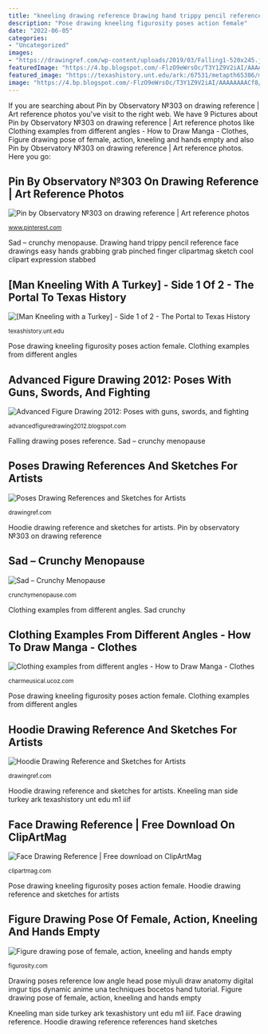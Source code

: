 ```yaml
---
title: "kneeling drawing reference Drawing hand trippy pencil reference face drawings easy hands grabbing grab pinched finger clipartmag sketch cool clipart expression stabbed"
description: "Pose drawing kneeling figurosity poses action female"
date: "2022-06-05"
categories:
- "Uncategorized"
images:
- "https://drawingref.com/wp-content/uploads/2019/03/Falling1-520x245.jpg"
featuredImage: "https://4.bp.blogspot.com/-FlzO9eWrsOc/T3Y1Z9V2iAI/AAAAAAAACf8/tbcP48IGi7U/s1600/kneeling_aiming_ak47_female_06.jpg"
featured_image: "https://texashistory.unt.edu/ark:/67531/metapth65386/m1/1/high_res/"
image: "https://4.bp.blogspot.com/-FlzO9eWrsOc/T3Y1Z9V2iAI/AAAAAAAACf8/tbcP48IGi7U/s1600/kneeling_aiming_ak47_female_06.jpg"
---
```


If you are searching about Pin by Observatory №303 on drawing reference | Art reference photos you've visit to the right web. We have 9 Pictures about Pin by Observatory №303 on drawing reference | Art reference photos like Clothing examples from different angles - How to Draw Manga - Clothes, Figure drawing pose of female, action, kneeling and hands empty and also Pin by Observatory №303 on drawing reference | Art reference photos. Here you go:

## Pin By Observatory №303 On Drawing Reference | Art Reference Photos

![Pin by Observatory №303 on drawing reference | Art reference photos](https://i.pinimg.com/736x/16/41/04/16410412b5edf5d3a333c8ab69f67788.jpg "Poses drawing references and sketches for artists")

<small>www.pinterest.com</small>

Sad – crunchy menopause. Drawing hand trippy pencil reference face drawings easy hands grabbing grab pinched finger clipartmag sketch cool clipart expression stabbed

## [Man Kneeling With A Turkey] - Side 1 Of 2 - The Portal To Texas History

![[Man Kneeling with a Turkey] - Side 1 of 2 - The Portal to Texas History](https://texashistory.unt.edu/ark:/67531/metapth65386/m1/1/high_res/ "Advanced figure drawing 2012: poses with guns, swords, and fighting")

<small>texashistory.unt.edu</small>

Pose drawing kneeling figurosity poses action female. Clothing examples from different angles

## Advanced Figure Drawing 2012: Poses With Guns, Swords, And Fighting

![Advanced Figure Drawing 2012: Poses with guns, swords, and fighting](https://4.bp.blogspot.com/-FlzO9eWrsOc/T3Y1Z9V2iAI/AAAAAAAACf8/tbcP48IGi7U/s1600/kneeling_aiming_ak47_female_06.jpg "Clothing examples from different angles")

<small>advancedfiguredrawing2012.blogspot.com</small>

Falling drawing poses reference. Sad – crunchy menopause

## Poses Drawing References And Sketches For Artists

![Poses Drawing References and Sketches for Artists](https://drawingref.com/wp-content/uploads/2019/03/Falling1-520x245.jpg "Clothing examples from different angles")

<small>drawingref.com</small>

Hoodie drawing reference and sketches for artists. Pin by observatory №303 on drawing reference

## Sad – Crunchy Menopause

![Sad – Crunchy Menopause](https://crunchymenopause.com/wp-content/uploads/2018/02/sad_1519224531.png "Falling drawing poses reference")

<small>crunchymenopause.com</small>

Clothing examples from different angles. Sad crunchy

## Clothing Examples From Different Angles - How To Draw Manga - Clothes

![Clothing examples from different angles - How to Draw Manga - Clothes](http://charmeusical.ucoz.com/_dr/4/99891133.png "Clothing examples from different angles")

<small>charmeusical.ucoz.com</small>

Pose drawing kneeling figurosity poses action female. Clothing examples from different angles

## Hoodie Drawing Reference And Sketches For Artists

![Hoodie Drawing Reference and Sketches for Artists](https://drawingref.com/wp-content/uploads/2020/12/hoodie7.jpg "Drawing hand trippy pencil reference face drawings easy hands grabbing grab pinched finger clipartmag sketch cool clipart expression stabbed")

<small>drawingref.com</small>

Hoodie drawing reference and sketches for artists. Kneeling man side turkey ark texashistory unt edu m1 iiif

## Face Drawing Reference | Free Download On ClipArtMag

![Face Drawing Reference | Free download on ClipArtMag](http://clipartmag.com/image/face-drawing-reference-37.jpg "Poses drawing references and sketches for artists")

<small>clipartmag.com</small>

Pose drawing kneeling figurosity poses action female. Hoodie drawing reference and sketches for artists

## Figure Drawing Pose Of Female, Action, Kneeling And Hands Empty

![Figure drawing pose of female, action, kneeling and hands empty](https://love.figurosity.com/muses/af/1c/9b/af1c9b16-533f-4de0-9575-1ca738d98301/normal/2048/pose-00.jpg "Sad – crunchy menopause")

<small>figurosity.com</small>

Drawing poses reference low angle head pose miyuli draw anatomy digital imgur tips dynamic anime una techniques bocetos hand tutorial. Figure drawing pose of female, action, kneeling and hands empty

Kneeling man side turkey ark texashistory unt edu m1 iiif. Face drawing reference. Hoodie drawing reference references hand sketches
